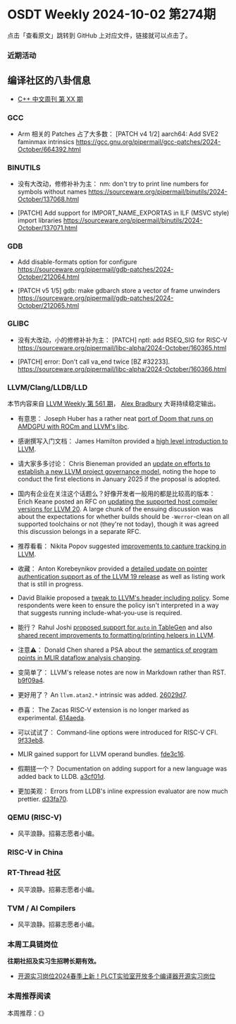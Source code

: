 # OSDT Weekly 2024-10-02 第274期

点击「查看原文」跳转到 GitHub 上对应文件，链接就可以点击了。

### 近期活动

## 编译社区的八卦信息

- [C++ 中文周刊 第 XX 期]()

### GCC

- Arm 相关的 Patches 占了大多数：
  [PATCH v4 1/2] aarch64: Add SVE2 faminmax intrinsics
  https://gcc.gnu.org/pipermail/gcc-patches/2024-October/664392.html

### BINUTILS

- 没有大改动，修修补补为主：
  nm: don't try to print line numbers for symbols without names
  https://sourceware.org/pipermail/binutils/2024-October/137068.html

- [PATCH] Add support for IMPORT_NAME_EXPORTAS in ILF (MSVC style) import libraries
  https://sourceware.org/pipermail/binutils/2024-October/137071.html

### GDB

- Add disable-formats option for configure
  https://sourceware.org/pipermail/gdb-patches/2024-October/212064.html

- [PATCH v5 1/5] gdb: make gdbarch store a vector of frame unwinders
  https://sourceware.org/pipermail/gdb-patches/2024-October/212065.html

### GLIBC

- 没有大改动，小的修修补补为主：
  [PATCH] nptl: add RSEQ_SIG for RISC-V
  https://sourceware.org/pipermail/libc-alpha/2024-October/160365.html

- [PATCH] error: Don't call va_end twice [BZ #32233].
  https://sourceware.org/pipermail/libc-alpha/2024-October/160366.html

### LLVM/Clang/LLDB/LLD

本节内容来自 [LLVM Weekly 第 561 期](http://llvmweekly.org/issue/561)，
[Alex Bradbury](https://www.linkedin.com/in/alex-bradbury/) 大哥持续稳定输出。

* 有意思： Joseph Huber has a rather neat [port of Doom that runs on AMDGPU with ROCm and LLVM's libc](https://github.com/jhuber6/doomgeneric/tree/amdgpu).

* 感谢撰写入门文档： James Hamilton provided a [high level introduction to LLVM](https://jameshamilton.eu/programming/llvm-hello-world).

* 请大家多多讨论： Chris Bieneman provided an [update on efforts to establish a new LLVM project governance model](https://discourse.llvm.org/t/rfc-llvm-project-governance-september-2024-update/81466), noting the hope to conduct the first elections in January 2025 if the proposal is adopted.

* 国内有企业在关注这个话题么？好像开发者一般用的都是比较高的版本： Erich Keane posted an RFC on [updating the supported host compiler versions for LLVM 20](https://discourse.llvm.org/t/rfc-updating-supported-host-compiler-versions-for-llvm20/81327).  A large chunk of the ensuing discussion was about the expectations for whether builds should be `-Werror`-clean on all supported toolchains or not (they're not today), though it was agreed this discussion belongs in a separate RFC.

* 推荐看看： Nikita Popov suggested [improvements to capture tracking in LLVM](https://discourse.llvm.org/t/rfc-improvements-to-capture-tracking/81420).

* 收藏： Anton Korebeynikov provided a [detailed update on pointer authentication support as of the LLVM 19 release](https://discourse.llvm.org/t/llvm-pointer-authentication-sync-ups/62661/29) as well as listing work that is still in progress.

* David Blaikie proposed a [tweak to LLVM's header including policy](https://discourse.llvm.org/t/rfc-slight-tweak-to-header-inclusion-policy-to-promote-iwyu/81430).  Some respondents were keen to ensure the policy isn't interpreted in a way that suggests running include-what-you-use is required.

* 能行？ Rahul Joshi [proposed support for `auto` in TableGen](https://discourse.llvm.org/t/rfc-auto-support-in-tablegen-files/81408) and also [shared recent improvements to formatting/printing helpers in LLVM](https://discourse.llvm.org/t/psa-minor-printing-related-improvements/81428).

* 注意⚠️： Donald Chen shared a PSA about the [semantics of program points in MLIR dataflow analysis changing](https://discourse.llvm.org/t/psa-program-point-semantics-change/81479).

* 变简单了： LLVM's release notes are now in Markdown rather than RST.
  [b9f09a4](https://github.com/llvm/llvm-project/commit/b9f09a43b443).

* 更好用了？ An `llvm.atan2.*` intrinsic was added.
  [26029d7](https://github.com/llvm/llvm-project/commit/26029d77a57c).

* 恭喜： The Zacas RISC-V extension is no longer marked as experimental.
  [614aeda](https://github.com/llvm/llvm-project/commit/614aeda93b22).

* 可以试试了： Command-line options were introduced for RISC-V CFI.
  [9f33eb8](https://github.com/llvm/llvm-project/commit/9f33eb861a3d).

* MLIR gained support for LLVM operand bundles.
  [fde3c16](https://github.com/llvm/llvm-project/commit/fde3c16ac985).

* 假期搓一个？ Documentation on adding support for a new language was added back to LLDB.
  [a3cf01d](https://github.com/llvm/llvm-project/commit/a3cf01d58587).

* 更加美观： Errors from LLDB's inline expression evaluator are now much prettier.
  [d33fa70](https://github.com/llvm/llvm-project/commit/d33fa70dddcb).

### QEMU (RISC-V)

- 风平浪静。招募志愿者小编。

### RISC-V in China

### RT-Thread 社区

- 风平浪静。招募志愿者小编。

### TVM / AI Compilers

- 风平浪静。招募志愿者小编。

### 本周工具链岗位

**往期社招及实习生招聘长期有效。**

- [开源实习岗位2024春季上新！PLCT实验室开放多个编译器开源实习岗位](https://mp.weixin.qq.com/s/D-l7hE2S-21NCAZsVqPzMA)

### 本周推荐阅读

本周推荐：《》
